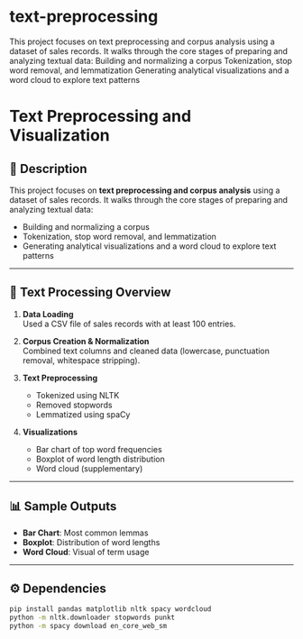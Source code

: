 # text-preprocessing
This project focuses on text preprocessing and corpus analysis using a dataset of sales records. It walks through the core stages of preparing and analyzing textual data:  Building and normalizing a corpus  Tokenization, stop word removal, and lemmatization  Generating analytical visualizations and a word cloud to explore text patterns

# Text Preprocessing and Visualization

## 📄 Description

This project focuses on **text preprocessing and corpus analysis** using a dataset of sales records. It walks through the core stages of preparing and analyzing textual data:

- Building and normalizing a corpus  
- Tokenization, stop word removal, and lemmatization  
- Generating analytical visualizations and a word cloud to explore text patterns

---

## 🧪 Text Processing Overview

1. **Data Loading**  
   Used a CSV file of sales records with at least 100 entries.

2. **Corpus Creation & Normalization**  
   Combined text columns and cleaned data (lowercase, punctuation removal, whitespace stripping).

3. **Text Preprocessing**  
   - Tokenized using NLTK  
   - Removed stopwords  
   - Lemmatized using spaCy

4. **Visualizations**  
   - Bar chart of top word frequencies  
   - Boxplot of word length distribution  
   - Word cloud (supplementary)

---

## 📊 Sample Outputs

- **Bar Chart**: Most common lemmas  
- **Boxplot**: Distribution of word lengths  
- **Word Cloud**: Visual of term usage

---

## ⚙️ Dependencies

```bash
pip install pandas matplotlib nltk spacy wordcloud
python -m nltk.downloader stopwords punkt
python -m spacy download en_core_web_sm

